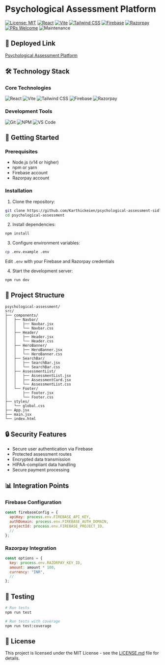 # Psychological Assessment Platform

[![License: MIT](https://img.shields.io/badge/License-MIT-yellow.svg)](https://opensource.org/licenses/MIT)
[![React](https://img.shields.io/badge/React-20232A?style=flat&logo=react&logoColor=61DAFB)](https://reactjs.org/)
[![Vite](https://img.shields.io/badge/Vite-646CFF?style=flat&logo=vite&logoColor=white)](https://vitejs.dev/)
[![Tailwind CSS](https://img.shields.io/badge/Tailwind_CSS-38B2AC?style=flat&logo=tailwind-css&logoColor=white)](https://tailwindcss.com/)
[![Firebase](https://img.shields.io/badge/Firebase-FFCA28?style=flat&logo=firebase&logoColor=black)](https://firebase.google.com/)
[![Razorpay](https://img.shields.io/badge/Razorpay-02042B?style=flat&logo=razorpay&logoColor=white)](https://razorpay.com/)
[![PRs Welcome](https://img.shields.io/badge/PRs-welcome-brightgreen.svg?style=flat)](http://makeapullrequest.com)
![Maintenance](https://img.shields.io/maintenance/yes/2024)

## 🔗 Deployed Link
[Psychological Assessment Platform](https://psychological-assessment-sidlabs.vercel.app/)


## 🛠️ Technology Stack

### Core Technologies
![React](https://img.shields.io/badge/React-20232A?style=for-the-badge&logo=react&logoColor=61DAFB)
![Vite](https://img.shields.io/badge/Vite-646CFF?style=for-the-badge&logo=vite&logoColor=white)
![Tailwind CSS](https://img.shields.io/badge/Tailwind_CSS-38B2AC?style=for-the-badge&logo=tailwind-css&logoColor=white)
![Firebase](https://img.shields.io/badge/Firebase-FFCA28?style=for-the-badge&logo=firebase&logoColor=black)
![Razorpay](https://img.shields.io/badge/Razorpay-02042B?style=for-the-badge&logo=razorpay&logoColor=white)

### Development Tools
![Git](https://img.shields.io/badge/Git-F05032?style=for-the-badge&logo=git&logoColor=white)
![NPM](https://img.shields.io/badge/npm-CB3837?style=for-the-badge&logo=npm&logoColor=white)
![VS Code](https://img.shields.io/badge/VS_Code-007ACC?style=for-the-badge&logo=visual-studio-code&logoColor=white)

## 🚀 Getting Started

### Prerequisites

- Node.js (v14 or higher)
- npm or yarn
- Firebase account
- Razorpay account

### Installation

1. Clone the repository:
```bash
git clone https://github.com/Karthickeien/psychological-assessment-sidlabs.git
cd psychological-assessment
```

2. Install dependencies:
```bash
npm install
```

3. Configure environment variables:
```bash
cp .env.example .env
```
Edit `.env` with your Firebase and Razorpay credentials

4. Start the development server:
```bash
npm run dev
```

## 📝 Project Structure

```
psychological-assessment/
src/
├── components/
│   ├── Navbar/
│   │   ├── Navbar.jsx
│   │   └── Navbar.css
│   ├── Header/
│   │   ├── Header.jsx
│   │   └── Header.css
│   ├── HeroBanner/
│   │   ├── HeroBanner.jsx
│   │   └── HeroBanner.css
│   ├── SearchBar/
│   │   ├── SearchBar.jsx
│   │   └── SearchBar.css
│   ├── AssessmentList/
│   │   ├── AssessmentList.jsx
│   │   ├── AssessmentCard.jsx
│   │   └── AssessmentList.css
│   └── Footer/
│       ├── Footer.jsx
│       └── Footer.css
├── styles/
│   └── global.css
├── App.jsx
├── main.jsx
└── index.html
```

## 🔒 Security Features

- Secure user authentication via Firebase
- Protected assessment routes
- Encrypted data transmission
- HIPAA-compliant data handling
- Secure payment processing

## 📊 Integration Points

### Firebase Configuration
```javascript
const firebaseConfig = {
  apiKey: process.env.FIREBASE_API_KEY,
  authDomain: process.env.FIREBASE_AUTH_DOMAIN,
  projectId: process.env.FIREBASE_PROJECT_ID,
  //
};
```

### Razorpay Integration
```javascript
const options = {
  key: process.env.RAZORPAY_KEY_ID,
  amount: amount * 100,
  currency: "INR",
  // 
};
```

## 🧪 Testing

```bash
# Run tests
npm run test

# Run tests with coverage
npm run test:coverage
```

## 📜 License

This project is licensed under the MIT License - see the [LICENSE.md](LICENSE.md) file for details.
